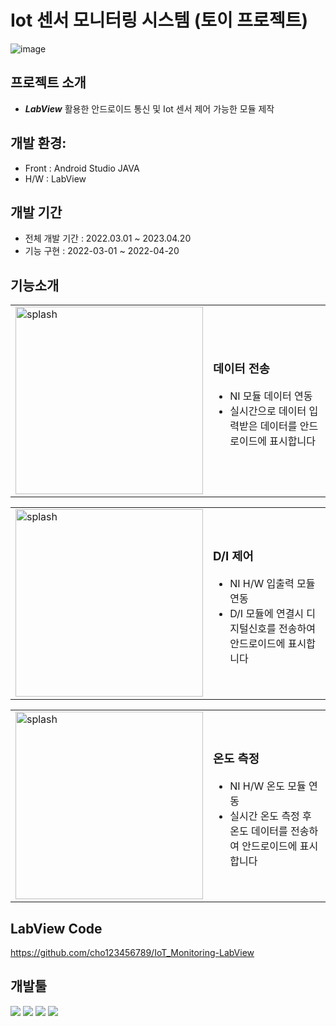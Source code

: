 # **Iot 센서 모니터링 시스템 (토이 프로젝트)**
![image](https://github.com/user-attachments/assets/5c0299ca-58f5-4ae2-a01b-59253f502b0f)

## 프로젝트 소개
- ***LabView*** 활용한 안드로이드 통신 및 Iot 센서 제어 가능한 모듈 제작

## 개발 환경:
- Front : Android Studio JAVA 
- H/W : LabView

## 개발 기간 
- 전체 개발 기간 : 2022.03.01 ~ 2023.04.20
- 기능 구현 : 2022-03-01 ~ 2022-04-20

## 기능소개
<table>
  <tr>
    <td><img src="https://github.com/user-attachments/assets/8e18f33e-1ee5-46b6-b94a-e5f6af12cbe5" alt="splash" width="300"/></td>
    <td>
      <h3>데이터 전송</h3>
      <ul>
        <li>NI 모듈 데이터 연동</li>
        <li>실시간으로 데이터 입력받은 데이터를 안드로이드에 표시합니다</li>
      </ul>
    </td>
  </tr>
</table>

<table>
  <tr>
    <td><img src="https://github.com/user-attachments/assets/935cf7c9-8043-46cb-8725-ea5bed0c9b5d" alt="splash" width="300"/></td>
    <td>
      <h3>D/I 제어</h3>
      <ul>
        <li>NI H/W 입출력 모듈 연동</li>
        <li> D/I 모듈에 연결시 디지털신호를 전송하여 안드로이드에 표시합니다</li>
      </ul>
    </td>
  </tr>
</table>

<table>
  <tr>
    <td><img src="https://github.com/user-attachments/assets/71e196f3-5d62-49e1-8ae0-048a7ced7d2d" alt="splash" width="300"/></td>
    <td>
      <h3>온도 측정</h3>
      <ul>
        <li>NI H/W 온도 모듈 연동</li>
        <li>실시간 온도 측정 후 온도 데이터를 전송하여 안드로이드에 표시합니다</li>
      </ul>
    </td>
  </tr>
</table>

## LabView Code 
https://github.com/cho123456789/IoT_Monitoring-LabView

## 개발툴
<img src="https://img.shields.io/badge/Android Studio-3DDC84?style=flat-square&logo=Android Studio&logoColor=white"/> <img src="https://img.shields.io/badge/java-007396?style=flat-square&logo=java&logoColor=white"/> <img src="https://img.shields.io/badge/LabView-ffD400?style=flat-square&logo=labview&logoColor=white"/>
<img src="https://img.shields.io/badge/Firebase-FFCA28?style=flat-square&logo=firebase&logoColor=white"/>

